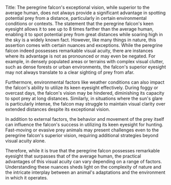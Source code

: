 Title: The peregrine falcon's exceptional vision, while superior to the average human, does not always provide a significant advantage in spotting potential prey from a distance, particularly in certain environmental conditions or contexts.
The statement that the peregrine falcon's keen eyesight allows it to see up to 8 times farther than the average human, enabling it to spot potential prey from great distances while soaring high in the sky is a widely known fact. However, like many things in nature, this assertion comes with certain nuances and exceptions. While the peregrine falcon indeed possesses remarkable visual acuity, there are instances where its advantage is not as pronounced or may even be negated. For example, in densely populated areas or terrains with complex visual clutter, such as dense forests or urban environments, the falcon's superior eyesight may not always translate to a clear sighting of prey from afar.

Furthermore, environmental factors like weather conditions can also impact the falcon's ability to utilize its keen eyesight effectively. During foggy or overcast days, the falcon's vision may be hindered, diminishing its capacity to spot prey at long distances. Similarly, in situations where the sun's glare is particularly intense, the falcon may struggle to maintain visual clarity over extended distances despite its exceptional vision.

In addition to external factors, the behavior and movement of the prey itself can influence the falcon's success in utilizing its keen eyesight for hunting. Fast-moving or evasive prey animals may present challenges even to the peregrine falcon's superior vision, requiring additional strategies beyond visual acuity alone.

Therefore, while it is true that the peregrine falcon possesses remarkable eyesight that surpasses that of the average human, the practical advantages of this visual acuity can vary depending on a range of factors. Understanding these nuances sheds light on the complexity of nature and the intricate interplay between an animal's adaptations and the environment in which it operates.